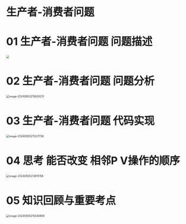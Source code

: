 # 生产者-消费者问题



# 01 生产者-消费者问题 问题描述

<img src="https://cvp.oss-cn-shanghai.aliyuncs.com/picgo/202406021925593.png" style="zoom: 50%;" />



# 02 生产者-消费者问题 问题分析

<img src="https://cvp.oss-cn-shanghai.aliyuncs.com/picgo/202406022156716.png" alt="image-20240602215628231" style="zoom:50%;" />



# 03 生产者-消费者问题 代码实现

<img src="https://cvp.oss-cn-shanghai.aliyuncs.com/picgo/202405052113997.png" alt="image-20240505211327738" style="zoom:50%;" />



# 04 思考 能否改变 相邻P V操作的顺序

<img src="https://cvp.oss-cn-shanghai.aliyuncs.com/picgo/202405052138362.png" alt="image-20240505213815158" style="zoom:50%;" />



# 05 知识回顾与重要考点

<img src="https://cvp.oss-cn-shanghai.aliyuncs.com/picgo/202405052150783.png" alt="image-20240505215040658" style="zoom:50%;" />
